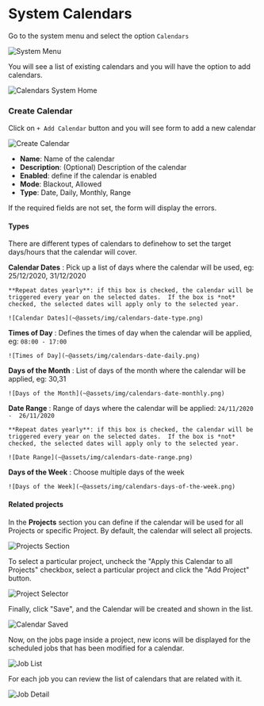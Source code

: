 # System Calendars

Go to the system menu and select the option `Calendars`

![System Menu](~@assets/img/calendars-system-menu.png)


You will see a list of existing calendars and you will have the option to add calendars.

![Calendars System Home](~@assets/img/calendars-system-home.png)



### Create Calendar

Click on `+ Add Calendar` button and you will see form to add a new calendar

![Create Calendar](~@assets/img/calendars-create-form.png)

* **Name**: Name  of the calendar
* **Description**: (Optional) Description of the calendar
* **Enabled**: define if the calendar is enabled
* **Mode**: Blackout, Allowed
* **Type**: Date, Daily, Monthly, Range

If the required fields are not set, the form will display the errors.

 

#### Types

There are different types of calendars to definehow to set the target days/hours that the calendar will cover.

**Calendar Dates**
:   Pick up a list of days where the calendar will be used, eg: 25/12/2020, 31/12/2020
	
	**Repeat dates yearly**: if this box is checked, the calendar will be triggered every year on the selected dates.  If the box is *not* checked, the selected dates will apply only to the selected year.

	![Calendar Dates](~@assets/img/calendars-date-type.png)


**Times of Day**
:   Defines the times of day when the calendar will be applied, eg: `08:00 - 17:00`

	![Times of Day](~@assets/img/calendars-date-daily.png)


**Days of the Month**
:   List of days of the month where the calendar will be applied, eg: 30,31

	![Days of the Month](~@assets/img/calendars-date-monthly.png)


**Date Range**
:   Range of days where the calendar will be applied: `24/11/2020 -  26/11/2020`

	**Repeat dates yearly**: if this box is checked, the calendar will be triggered every year on the selected dates.  If the box is *not* checked, the selected dates will apply only to the selected year.

	![Date Range](~@assets/img/calendars-date-range.png)

**Days of the Week**
:   Choose multiple days of the week

	![Days of the Week](~@assets/img/calendars-days-of-the-week.png)

#### Related projects

In the **Projects** section you can define if the calendar will be used for all Projects or specific Project. By default, the calendar will select all projects.

![Projects Section](~@assets/img/calendars-system-selector.png)

To select a particular project, uncheck the "Apply this Calendar to all Projects" checkbox, select a particular project and click the "Add Project" button.

![Project Selector](~@assets/img/calendars-system-project-selector.png)

Finally, click "Save", and the Calendar will be created and shown in the list.

![Calendar Saved](~@assets/img/calendars-create-form-saved.png)

Now, on the jobs page inside a project, new icons will be displayed for the scheduled jobs that has been modified for a calendar.

![Job List](~@assets/img/calendars-job-list.png)

For each job you can review the list of calendars that are related with it.

![Job Detail](~@assets/img/calendars-job-detail.png)
